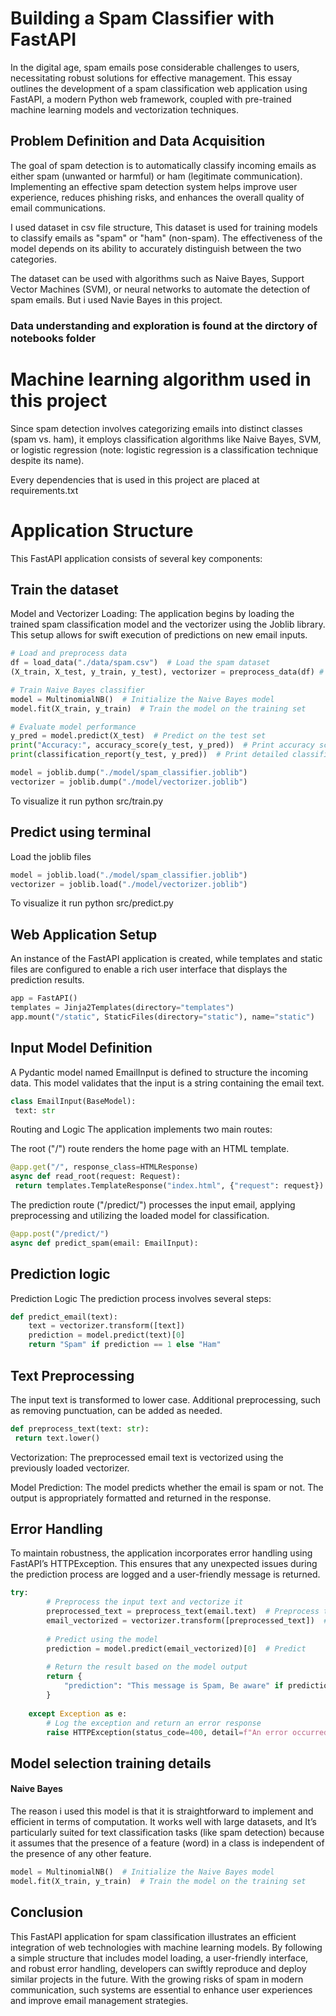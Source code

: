 # Building a Spam Classifier with FastAPI

In the digital age, spam emails pose considerable challenges to users, necessitating robust solutions for effective management. This essay outlines the development of a spam classification web application using FastAPI, a modern Python web framework, coupled with pre-trained machine learning models and vectorization techniques.

## Problem Definition and Data Acquisition

The goal of spam detection is to automatically classify incoming emails as either spam (unwanted or harmful) or ham (legitimate communication). Implementing an effective spam detection system helps improve user experience, reduces phishing risks, and enhances the overall quality of email communications.

I used dataset in csv file structure, This dataset is used for training models to classify emails as "spam" or "ham" (non-spam). The effectiveness of the model depends on its ability to accurately distinguish between the two categories.

The dataset can be used with algorithms such as Naive Bayes, Support Vector Machines (SVM), or neural networks to automate the detection of spam emails. But i used Navie Bayes in this project. 

 ### Data understanding and exploration is found at the dirctory of notebooks folder

# Machine learning algorithm used in this project
Since spam detection involves categorizing emails into distinct classes (spam vs. ham), it employs classification algorithms like Naive Bayes, SVM, or logistic regression (note: logistic regression is a classification technique despite its name).

Every dependencies that is used in this project are placed at requirements.txt

# Application Structure

This FastAPI application consists of several key components:
## Train the dataset

Model and Vectorizer Loading: The application begins by loading the trained spam classification model and the vectorizer using the Joblib library. This setup allows for swift execution of predictions on new email inputs.

```python
# Load and preprocess data  
df = load_data("./data/spam.csv")  # Load the spam dataset  
(X_train, X_test, y_train, y_test), vectorizer = preprocess_data(df) # Preprocess and split the data  

# Train Naive Bayes classifier  
model = MultinomialNB()  # Initialize the Naive Bayes model  
model.fit(X_train, y_train)  # Train the model on the training set  

# Evaluate model performance  
y_pred = model.predict(X_test)  # Predict on the test set  
print("Accuracy:", accuracy_score(y_test, y_pred))  # Print accuracy score  
print(classification_report(y_test, y_pred))  # Print detailed classification metrics

model = joblib.dump("./model/spam_classifier.joblib")  
vectorizer = joblib.dump("./model/vectorizer.joblib")
```

To visualize it run python src/train.py

## Predict using terminal
Load the joblib files 

 ```python
model = joblib.load("./model/spam_classifier.joblib")
vectorizer = joblib.load("./model/vectorizer.joblib")
 ```

To visualize it run python src/predict.py

## Web Application Setup

An instance of the FastAPI application is created, while templates and static files are configured to enable a rich user interface that displays the prediction results.

```python
app = FastAPI()  
templates = Jinja2Templates(directory="templates")  
app.mount("/static", StaticFiles(directory="static"), name="static")
```
## Input Model Definition

A Pydantic model named EmailInput is defined to structure the incoming data. This model validates that the input is a string containing the email text.

```python
class EmailInput(BaseModel):  
 text: str
```
Routing and Logic
The application implements two main routes:

The root ("/") route renders the home page with an HTML template.

```python
@app.get("/", response_class=HTMLResponse)  
async def read_root(request: Request):  
 return templates.TemplateResponse("index.html", {"request": request})
```
The prediction route ("/predict/") processes the input email, applying preprocessing and utilizing the loaded model for classification.

```python
@app.post("/predict/")  
async def predict_spam(email: EmailInput):
```
## Prediction logic

Prediction Logic
The prediction process involves several steps:

```python
def predict_email(text):
    text = vectorizer.transform([text])
    prediction = model.predict(text)[0]
    return "Spam" if prediction == 1 else "Ham"
```

## Text Preprocessing

The input text is transformed to lower case. Additional preprocessing, such as removing punctuation, can be added as needed.

```python
def preprocess_text(text: str):  
 return text.lower()
```

Vectorization: The preprocessed email text is vectorized using the previously loaded vectorizer.

Model Prediction: The model predicts whether the email is spam or not. The output is appropriately formatted and returned in the response.

## Error Handling

To maintain robustness, the application incorporates error handling using FastAPI’s HTTPException. This ensures that any unexpected issues during the prediction process are logged and a user-friendly message is returned.

```python
try:  
        # Preprocess the input text and vectorize it  
        preprocessed_text = preprocess_text(email.text)  # Preprocess the input  
        email_vectorized = vectorizer.transform([preprocessed_text])  # Vectorize the preprocessed text  
        
        # Predict using the model  
        prediction = model.predict(email_vectorized)[0]  # Predict  
        
        # Return the result based on the model output  
        return {  
            "prediction": "This message is Spam, Be aware" if prediction == 1 else "This message is not Spam, You can read it"  
        }  
    
    except Exception as e:  
        # Log the exception and return an error response  
        raise HTTPException(status_code=400, detail=f"An error occurred during prediction: {str(e)}")  
```

## Model selection training details

#### Naive Bayes
The reason i used this model is that it is straightforward to implement and efficient in terms of computation. It works well with large datasets, and  It’s particularly suited for text classification tasks (like spam detection) because it assumes that the presence of a feature (word) in a class is independent of the presence of any other feature.

```python
model = MultinomialNB()  # Initialize the Naive Bayes model  
model.fit(X_train, y_train)  # Train the model on the training set
```

## Conclusion

This FastAPI application for spam classification illustrates an efficient integration of web technologies with machine learning models. By following a simple structure that includes model loading, a user-friendly interface, and robust error handling, developers can swiftly reproduce and deploy similar projects in the future. With the growing risks of spam in modern communication, such systems are essential to enhance user experiences and improve email management strategies.
